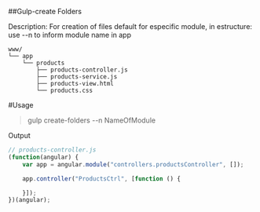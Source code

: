 ##Gulp-create Folders

Description:
    For creation of files default for especific module, in estructure:
    use --n to inform module name in app
    
    
    www/
    └── app
        └── products
            ├── products-controller.js
            ├── products-service.js
            ├── products-view.html
            └── products.css
    
#Usage

> gulp create-folders --n NameOfModule

Output <br />
``` javascript   
// products-controller.js 
(function(angular) { 
    var app = angular.module("controllers.productsController", []); 

    app.controller("ProductsCtrl", [function () { 

    }]);
})(angular);
```

